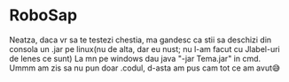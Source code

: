 # RoboSap

Neatza, daca vr sa te testezi chestia, ma gandesc ca stii sa deschizi din consola un .jar pe linux(nu de alta, dar eu nust; nu l-am facut cu Jlabel-uri de lenes ce sunt)
La mn pe windows dau java "-jar Tema.jar" in cmd.
Ummm am zis sa nu pun doar .codul, d-asta am pus cam tot ce am avut😅

